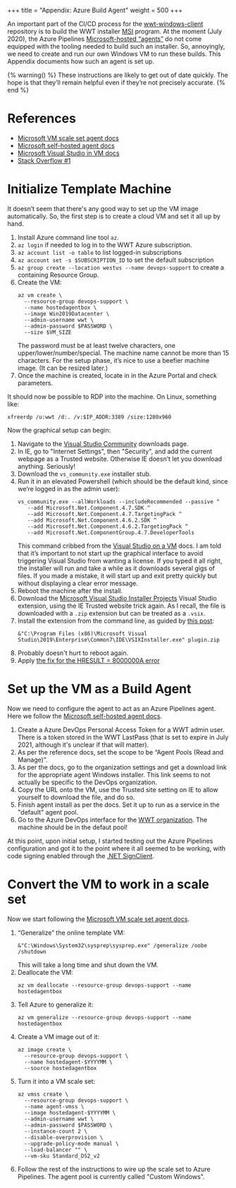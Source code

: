 +++
title = "Appendix: Azure Build Agent"
weight = 500
+++

An important part of the CI/CD process for the [wwt-windows-client] repository
is to build the WWT installer [MSI] program. At the moment (July 2020), the
Azure Pipelines [Microsoft-hosted “agents”][ms-agents] do not come equipped
with the tooling needed to build such an installer. So, annoyingly, we need to
create and run our own Windows VM to run these builds. This Appendix documents
how such an agent is set up.

[wwt-windows-client]: https://github.com/WorldWideTelescope/wwt-windows-client/
[MSI]: https://en.wikipedia.org/wiki/Windows_Installer
[ms-agents]: https://docs.microsoft.com/en-us/azure/devops/pipelines/agents/agents#microsoft-hosted-agents

{% warning() %}
These instructions are likely to get out of date quickly. The hope is that
they’ll remain helpful even if they’re not precisely accurate.
{% end %}


# References

- [Microsoft VM scale set agent docs][ms-vmss-docs]
- [Microsoft self-hosted agent docs][ms-selfhosted-docs]
- [Microsoft Visual Studio in VM docs][ms-vs-vm-docs]
- [Stack Overflow #1][stack-overflow-1]

[ms-vmss-docs]: https://docs.microsoft.com/en-us/azure/devops/pipelines/agents/scale-set-agents?view=azure-devops
[ms-selfhosted-docs]: https://docs.microsoft.com/en-us/azure/devops/pipelines/agents/v2-windows
[ms-vs-vm-docs]: https://docs.microsoft.com/en-us/azure/virtual-machines/windows/using-visual-studio-vm
[stack-overflow-1]: https://stackoverflow.com/questions/46570869/vsts-online-building-setup-projects/46761812#46761812


# Initialize Template Machine

It doesn’t seem that there's any good way to set up the VM image
automatically. So, the first step is to create a cloud VM and set it all up by
hand.

1. Install Azure command line tool `az`.
1. `az login` if needed to log in to the WWT Azure subscription.
1. `az account list -o table` to list logged-in subscriptions
1. `az account set -s $SUBSCRIPTION_ID` to set the default subscription
1. `az group create --location westus --name devops-support` to create a
   containing Resource Group.
1. Create the VM:
   ```
   az vm create \
     --resource-group devops-support \
     --name hostedagentbox \
     --image Win2019Datacenter \
     --admin-username wwt \
     --admin-password $PASSWORD \
     --size $VM_SIZE
   ```
   The password must be at least twelve characters, one upper/lower/number/special.
   The machine name cannot be more than 15 characters. For the setup phase, it’s
   nice to use a beefier machine image. (It can be resized later.)
1. Once the machine is created, locate in in the Azure Portal and check parameters.

It should now be possible to RDP into the machine. On Linux, something like:

```
xfreerdp /u:wwt /d:. /v:$IP_ADDR:3389 /size:1280x960
```

Now the graphical setup can begin:

1. Navigate to the [Visual Studio Community][vs-community] downloads page.
1. In IE, go to "Internet Settings", then "Security", and add the current
   webpage as a Trusted website. Otherwise IE doesn’t let you download
   anything. Seriously!
1. Download the `vs_community.exe` installer stub.
1. Run it in an elevated Powershell (which should be the default kind, since
   we’re logged in as the admin user):
   ```
   vs_community.exe --allWorkloads --includeRecommended --passive ^
      --add Microsoft.Net.Component.4.7.SDK ^
      --add Microsoft.Net.Component.4.7.TargetingPack ^ 
      --add Microsoft.Net.Component.4.6.2.SDK ^
      --add Microsoft.Net.Component.4.6.2.TargetingPack ^
      --add Microsoft.Net.ComponentGroup.4.7.DeveloperTools
   ```
   This command cribbed from the [Visual Studio on a VM][ms-vs-vm-docs] docs.
   I am told that it’s important to not start up the graphical interface to
   avoid triggering Visual Studio from wanting a license. If you typed it all
   right, the installer will run and take a while as it downloads several gigs
   of files. If you made a mistake, it will start up and exit pretty quickly
   but without displaying a clear error message.
1. Reboot the machine after the install.
1. Download the [Microsoft Visual Studio Installer Projects][ms-vdproj] Visual
   Studio extension, using the IE Trusted website trick again. As I recall,
   the file is downloaded with a `.zip` extension but can be treated as a
   `.vsix`.
1. Install the extension from the command line, as guided by [this post][vsix-post]:
   ```
   &"C:\Program Files (x86)\Microsoft Visual Studio\2019\Enterprise\Common7\IDE\VSIXInstaller.exe" plugin.zip
   ```
1. Probably doesn't hurt to reboot again.
1. Apply [the fix for the HRESULT = 8000000A error][hresult-error]

[vs-community]: https://visualstudio.microsoft.com/vs/community/
[ms-vdproj]: https://marketplace.visualstudio.com/items?itemName=VisualStudioClient.MicrosoftVisualStudio2017InstallerProjects
[vsix-post]: https://developercommunity.visualstudio.com/content/problem/596629/vsixinstaller-from-vs-2019-closing-with-runfromeng.html
[hresult-error]: https://stackoverflow.com/a/41788791/3760486


# Set up the VM as a Build Agent

Now we need to configure the agent to act as an Azure Pipelines agent. Here we
follow the [Microsoft self-hosted agent docs][ms-selfhosted-docs].

1. Create a Azure DevOps Personal Access Token for a WWT admin user. There is
   a token stored in the WWT LastPass (that is set to expire in July 2021,
   although it's unclear if that will matter).
1. As per the reference docs, set the scope to be “Agent Pools (Read and
   Manage)”.
1. As per the docs, go to the organization settings and get a download link
   for the appropriate agent Windows installer. This link seems to not
   actually be specific to the DevOps organization.
1. Copy the URL onto the VM, use the Trusted site setting on IE to allow
   yourself to download the file, and do so.
1. Finish agent install as per the docs. Set it up to run as a service in the
   "default" agent pool.
1. Go to the Azure DevOps interface for the [WWT organization][azure-devops-wwt].
   The machine should be in the defaut pool!
   
[azure-devops-wwt]: https://dev.azure.com/aasworldwidetelescope/

At this point, upon initial setup, I started testing out the Azure Pipelines
configuration and got it to the point where it all seemed to be working, with
code signing enabled through the [.NET SignClient][sign-client].

[sign-client]: https://github.com/dotnet/SignService#client-configuration


# Convert the VM to work in a scale set

Now we start following the [Microsoft VM scale set agent docs][ms-vmss-docs].

1. “Generalize” the online template VM:
   ```
   &"C:\Windows\System32\sysprep\sysprep.exe" /generalize /oobe /shutdown
   ```
   This will take a long time and shut down the VM.
1. Deallocate the VM:
   ```
   az vm deallocate --resource-group devops-support --name hostedagentbox
   ```
1. Tell Azure to generalize it:
   ```
   az vm generalize --resource-group devops-support --name hostedagentbox
   ```
1. Create a VM image out of it:
   ```
   az image create \
     --resource-group devops-support \
     --name hostedagent-$YYYYMM \
     --source hostedagentbox
   ```
1. Turn it into a VM scale set:
   ```
   az vmss create \
     --resource-group devops-support \
     --name agent-vmss \
     --image hostedagent-$YYYYMM \
     --admin-username wwt \
     --admin-password $PASSWORD \
     --instance-count 2 \
     --disable-overprovision \
     --upgrade-policy-mode manual \
     --load-balancer "" \
     --vm-sku Standard_DS2_v2
   ```
1. Follow the rest of the instructions to wire up the scale set to Azure
   Pipelines. The agent pool is currently called "Custom Windows".
